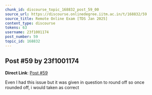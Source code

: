 ```yaml
---
chunk_id: discourse_topic_168832_post_59_00
source_url: https://discourse.onlinedegree.iitm.ac.in/t/168832/59
source_title: Remote Online Exam [TDS Jan 2025]
content_type: discourse
tokens: 63
username: 23f1001174
post_number: 59
topic_id: 168832
---
```


## Post #59 by 23f1001174

**Direct Link**: [Post #59](https://discourse.onlinedegree.iitm.ac.in/t/168832/59)

Even I had this issue but it was given in question to round off so once rounded off, i would taken as correct
